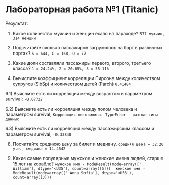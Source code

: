 # Лабораторная работа №1 (Titanic)

Результат:

1) Какое количество мужчин и женщин ехало на параходе?
``577 мужчин, 314 женщин``

2) Подсчитайте сколько пассажиров загрузилось на борт в различных портах?
``S = 644, C = 168, Q = 77``

4) Какие доли составляли пассажиры первого, второго, третьего класса?
``1 = 24.24%, 2 = 20.65%, 3 = 55.11%``

5) Вычислите коэффициент корреляции Пирсона между количеством супругов (SibSp) и количеством детей (Parch)
``0.41484``

6.1) Выясните есть ли корреляция между возрастом и параметром survival;
``-0.07722``

6.2) Выясните есть ли корреляция между полом человека и параметром survival;
``Корреляция невозможна. TypeError - разные типы данных``

6.3) Выясните есть ли корреляция между пассажирским классом и параметром survival;
``-0.33848``

8) Посчитайте среднюю цену за билет и медиану.
``средняя цена = 32.20 у.е., медиана = 14.4542``

10) Какие самые популярные мужское и женские имена людей, старше 15 лет на корабле?
``мужское имя - ModeResult(mode=array([' William'], dtype='<U35'), count=array([5])) 
  женское имя - ModeResult(mode=array([' Anna Sofia'], dtype='<U56'), count=array([3]))``


